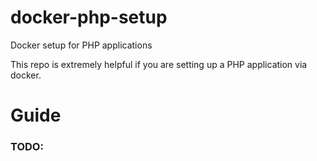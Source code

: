 # docker-php-setup
Docker setup for PHP applications

This repo is extremely helpful if you are setting up a PHP application via docker.

# Guide

### TODO:

